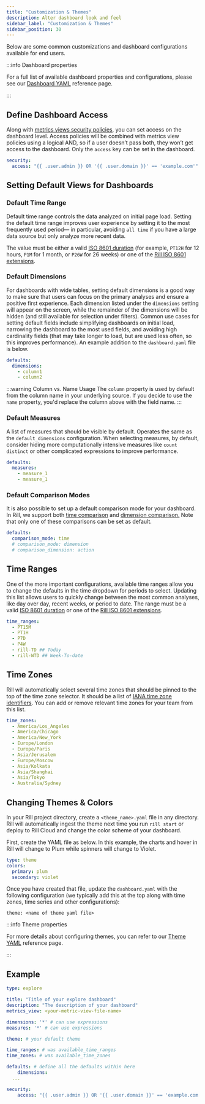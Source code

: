 ```yaml
---
title: "Customization & Themes"
description: Alter dashboard look and feel
sidebar_label: "Customization & Themes"
sidebar_position: 30
---
```


Below are some common customizations and dashboard configurations available for end users. 

:::info Dashboard properties

For a full list of available dashboard properties and configurations, please see our [Dashboard YAML](/reference/project-files/explore-dashboards.md) reference page.

:::

## Define Dashboard Access

Along with [metrics views security policies](/build/metrics-view/security), you can set access on the dashboard level. Access policies will be combined with metrics view policies using a logical AND, so if a user doesn’t pass both, they won’t get access to the dashboard.  Only the `access` key can be set in the dashboard.

```yaml
security:
  access: "{{ .user.admin }} OR '{{ .user.domain }}' == 'example.com'"
```


## Setting Default Views for Dashboards
### Default Time Range

Default time range controls the data analyzed on initial page load. Setting the default time range improves user experience by setting it to the most frequently used period— in particular, avoiding `all time` if you have a large data source but only analyze more recent data.

The value must be either a valid [ISO 8601 duration](https://en.wikipedia.org/wiki/ISO_8601#Durations) (for example, `PT12H` for 12 hours, `P1M` for 1 month, or `P26W` for 26 weeks) or one of the [Rill ISO 8601 extensions](../../reference/rill-iso-extensions.md#extensions).


### Default Dimensions

For dashboards with wide tables, setting default dimensions is a good way to make sure that users can focus on the primary analyses and ensure a positive first experience. Each dimension listed under the `dimensions` setting will appear on the screen, while the remainder of the dimensions will be hidden (and still available for selection under filters). Common use cases for setting default fields include simplifying dashboards on initial load, narrowing the dashboard to the most used fields, and avoiding high cardinality fields (that may take longer to load, but are used less often, so this improves performance). An example addition to the `dashboard.yaml` file is below.

```yaml
defaults:
  dimensions:
    - column1
    - column2
```

:::warning Column vs. Name Usage
The `column` property is used by default from the column name in your underlying source. If you decide to use the `name` property, you'd replace the column above with the field name.
:::

### Default Measures

A list of measures that should be visible by default. Operates the same as the `default_dimensions` configuration. When selecting measures, by default, consider hiding more computationally intensive measures like `count distinct` or other complicated expressions to improve performance.

```yaml
defaults:
  measures:
    - measure_1
    - measure_1
```

### Default Comparison Modes

It is also possible to set up a default comparison mode for your dashboard. In Rill, we support both [time comparison](/explore/filters/#time-comparisons) and [dimension comparison.](/explore/filters/#filter-by-dimensions) Note that only one of these comparisons can be set as default. 

```yaml
defaults:
  comparison_mode: time
  # comparison_mode: dimension
  # comparison_dimension: action

```



## Time Ranges

One of the more important configurations, available time ranges allow you to change the defaults in the time dropdown for periods to select. Updating this list allows users to quickly change between the most common analyses, like day over day, recent weeks, or period to date. The range must be a valid [ISO 8601 duration](https://en.wikipedia.org/wiki/ISO_8601#Durations) or one of the [Rill ISO 8601 extensions](../../reference/rill-iso-extensions.md#extensions).

```yaml
time_ranges:
  - PT15M 
  - PT1H
  - P7D
  - P4W
  - rill-TD ## Today
  - rill-WTD ## Week-To-date
```

## Time Zones

Rill will automatically select several time zones that should be pinned to the top of the time zone selector. It should be a list of [IANA time zone identifiers](https://en.wikipedia.org/wiki/List_of_tz_database_time_zones). You can add or remove relevant time zones for your team from this list.

```yaml
time_zones:
  - America/Los_Angeles
  - America/Chicago
  - America/New_York
  - Europe/London
  - Europe/Paris
  - Asia/Jerusalem
  - Europe/Moscow
  - Asia/Kolkata
  - Asia/Shanghai
  - Asia/Tokyo
  - Australia/Sydney  
```

## Changing Themes & Colors

In your Rill project directory, create a `<theme_name>.yaml` file in any directory. Rill will automatically ingest the theme next time you run `rill start` or deploy to Rill Cloud and change the color scheme of your dashboard.

First, create the YAML file as below. In this example, the charts and hover in Rill will change to Plum while spinners will change to Violet.

```yaml
type: theme
colors:
  primary: plum
  secondary: violet 
```

Once you have created that file, update the `dashboard.yaml` with the following configuration (we typically add this at the top along with time zones, time series and other configurations):

`theme: <name of theme yaml file>` 

:::info Theme properties

For more details about configuring themes, you can refer to our [Theme YAML](/reference/project-files/themes.md) reference page.

:::

## Example

```yaml
type: explore

title: "Title of your explore dashboard"
description: "The description of your dashboard"
metrics_view: <your-metric-view-file-name>

dimensions: '*' # can use expressions
measures: '*' # can use expressions

theme: # your default theme

time_ranges: # was available_time_ranges
time_zones: # was available_time_zones

defaults: # define all the defaults within here
    dimensions:
  ...

security:
    access: "{{ .user.admin }} OR '{{ .user.domain }}' == 'example.com'"  # only access can be set on dashboard level, see metric view for detailed access policies
```